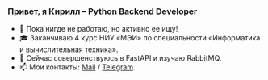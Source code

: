 ### Привет, я Кирилл &ndash; Python Backend Developer

- 🔭 Пока нигде не работаю, но активно ее ищу!
- 🎓 Заканчиваю 4 курс НИУ &laquo;МЭИ&raquo; по специальности &laquo;Информатика и вычислительная техника&raquo;.
- 🌱 Сейчас совершенствуюсь в FastAPI и изучаю RabbitMQ.
- 📫 Мои контакты: [Mail](sosnovskix.kir2001@gmail.com) / [Telegram](https://t.me/kirysha_gaa).
